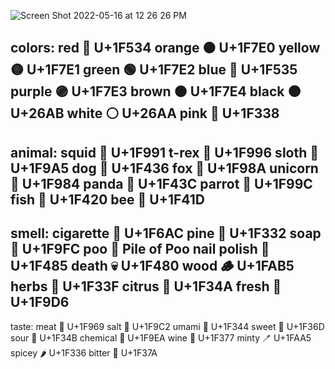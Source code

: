 ![Screen Shot 2022-05-16 at 12 26 26 PM](https://user-images.githubusercontent.com/98718555/168672365-0e4080ce-0ab7-4f51-ac0a-5ae75e8e01a2.png)


colors:
red
🔴 U+1F534
orange
🟠 U+1F7E0
yellow
🟡 U+1F7E1
green
🟢 U+1F7E2
blue
🔵 U+1F535
purple
🟣 U+1F7E3
brown
🟤 U+1F7E4
black
⚫ U+26AB
white
⚪ U+26AA
pink
🌸 U+1F338
--------------
animal:
squid
🦑 U+1F991
t-rex
🦖 U+1F996
sloth
🦥 U+1F9A5
dog
🐶 U+1F436
fox
🦊 U+1F98A
unicorn
🦄 U+1F984
panda
🐼 U+1F43C
parrot
🦜 U+1F99C
fish
🐠 U+1F420
bee
🐝 U+1F41D
--------------
smell:
cigarette
🚬 U+1F6AC
pine
🌲 U+1F332
soap
🧼 U+1F9FC
poo
💩 Pile of Poo
nail polish
💅 U+1F485
death
💀 U+1F480
wood
🪵 U+1FAB5
herbs
🌿 U+1F33F
citrus
🍊 U+1F34A
fresh
🧖 U+1F9D6
--------------
taste:
meat
🥩 U+1F969
salt
🧂 U+1F9C2
umami
🍄 U+1F344
sweet
🍭 U+1F36D
sour
🍋 U+1F34B
chemical
🧪 U+1F9EA
wine
🍷 U+1F377
minty
🪥 U+1FAA5
spicey
🌶 U+1F336
bitter
🍺 U+1F37A

